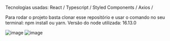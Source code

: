 Tecnologias usadas:
  React /
  Typescript /
  Styled Components /
  Axios /
  
 Para rodar o projeto basta clonar esse repositório e usar o comando no seu terminal: npm install ou yarn.
 Versão do node utilizada: 16.13.0
 
 
 ![image](https://user-images.githubusercontent.com/67908082/164510193-86fdf891-25e0-44ac-be87-9ff264c3175a.png)
 ![image](https://user-images.githubusercontent.com/67908082/164510220-980bb2d5-532f-42e2-9eea-5be20b98dcfe.png)
